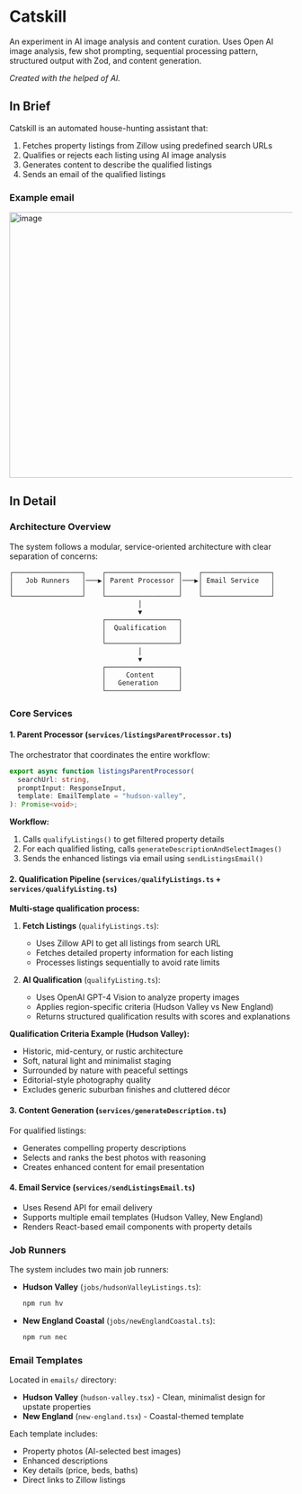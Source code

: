 # Catskill

An experiment in AI image analysis and content curation. Uses Open AI image analysis, few shot prompting, sequential processing pattern, structured output with Zod, and content generation.

_Created with the helped of AI._

## In Brief

Catskill is an automated house-hunting assistant that:

1. Fetches property listings from Zillow using predefined search URLs
2. Qualifies or rejects each listing using AI image analysis
3. Generates content to describe the qualified listings
4. Sends an email of the qualified listings

### Example email
<img width="690" height="472" alt="image" src="https://github.com/user-attachments/assets/9edb65b6-74b7-4610-b7f5-9d1d0314aeb9" />

## In Detail

### Architecture Overview

The system follows a modular, service-oriented architecture with clear separation of concerns:

```
┌─────────────────┐    ┌──────────────────┐    ┌─────────────────┐
│   Job Runners   │───▶│ Parent Processor │───▶│ Email Service   │
│                 │    │                  │    │                 │
└─────────────────┘    └──────────────────┘    └─────────────────┘
                                │
                                ▼
                       ┌──────────────────┐
                       │  Qualification   │
                       │                  │
                       └──────────────────┘
                                │
                                ▼
                       ┌──────────────────┐
                       │     Content      │
                       │   Generation     │           
                       └──────────────────┘
```

### Core Services

#### 1. **Parent Processor** (`services/listingsParentProcessor.ts`)

The orchestrator that coordinates the entire workflow:

```typescript
export async function listingsParentProcessor(
  searchUrl: string,
  promptInput: ResponseInput,
  template: EmailTemplate = "hudson-valley",
): Promise<void>;
```

**Workflow:**

1. Calls `qualifyListings()` to get filtered property details
2. For each qualified listing, calls `generateDescriptionAndSelectImages()`
3. Sends the enhanced listings via email using `sendListingsEmail()`

#### 2. **Qualification Pipeline** (`services/qualifyListings.ts` + `services/qualifyListing.ts`)

**Multi-stage qualification process:**

1. **Fetch Listings** (`qualifyListings.ts`):
   - Uses Zillow API to get all listings from search URL
   - Fetches detailed property information for each listing
   - Processes listings sequentially to avoid rate limits

2. **AI Qualification** (`qualifyListing.ts`):
   - Uses OpenAI GPT-4 Vision to analyze property images
   - Applies region-specific criteria (Hudson Valley vs New England)
   - Returns structured qualification results with scores and explanations

**Qualification Criteria Example (Hudson Valley):**

- Historic, mid-century, or rustic architecture
- Soft, natural light and minimalist staging
- Surrounded by nature with peaceful settings
- Editorial-style photography quality
- Excludes generic suburban finishes and cluttered décor

#### 3. **Content Generation** (`services/generateDescription.ts`)

For qualified listings:

- Generates compelling property descriptions
- Selects and ranks the best photos with reasoning
- Creates enhanced content for email presentation

#### 4. **Email Service** (`services/sendListingsEmail.ts`)

- Uses Resend API for email delivery
- Supports multiple email templates (Hudson Valley, New England)
- Renders React-based email components with property details

### Job Runners

The system includes two main job runners:

- **Hudson Valley** (`jobs/hudsonValleyListings.ts`):
  ```bash
  npm run hv
  ```
- **New England Coastal** (`jobs/newEnglandCoastal.ts`):
  ```bash
  npm run nec
  ```

### Email Templates

Located in `emails/` directory:

- **Hudson Valley** (`hudson-valley.tsx`) - Clean, minimalist design for upstate properties
- **New England** (`new-england.tsx`) - Coastal-themed template

Each template includes:

- Property photos (AI-selected best images)
- Enhanced descriptions
- Key details (price, beds, baths)
- Direct links to Zillow listings
